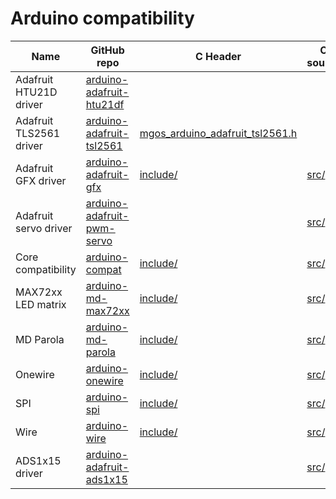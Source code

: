 # Arduino compatibility

|  Name  |   GitHub repo | C   Header  |   C source  |  Javascript |
| ------ | ------------- | ----------- | ----------- | ----------- |
| Adafruit HTU21D driver | [arduino-adafruit-htu21df](https://github.com/mongoose-os-libs/arduino-adafruit-htu21df) | &nbsp; | &nbsp; | [api_arduino_htu21df](https://github.com/mongoose-os-libs/arduino-adafruit-htu21df/blob/master/mjs_fs/api_arduino_htu21df.js) |
| Adafruit TLS2561 driver | [arduino-adafruit-tsl2561](https://github.com/mongoose-os-libs/arduino-adafruit-tsl2561) | [mgos_arduino_adafruit_tsl2561.h](https://github.com/mongoose-os-libs/arduino-adafruit-tsl2561/blob/master/include/mgos_arduino_adafruit_tsl2561.h) | &nbsp; | [api_arduino_tsl2561.js](https://github.com/mongoose-os-libs/arduino-adafruit-tsl2561/blob/master/mjs_fs/api_arduino_tsl2561.js) |
| Adafruit GFX driver | [arduino-adafruit-gfx](https://github.com/mongoose-os-libs/arduino-adafruit-gfx) | [include/](https://github.com/mongoose-os-libs/arduino-adafruit-gfx/tree/master/include) | [src/](https://github.com/mongoose-os-libs/arduino-adafruit-gfx/tree/master/src) | &nbsp; |
| Adafruit servo driver | [arduino-adafruit-pwm-servo](https://github.com/mongoose-os-libs/arduino-adafruit-pwm-servo) | &nbsp; | [src/](https://github.com/mongoose-os-libs/arduino-adafruit-pwm-servo/tree/master/src) | [api_pwm_servo.js](https://github.com/mongoose-os-libs/arduino-adafruit-pwm-servo/blob/master/mjs_fs/api_pwm_servo.js) |
| Core compatibility | [arduino-compat](https://github.com/mongoose-os-libs/arduino-compat) | [include/](https://github.com/mongoose-os-libs/arduino-compat/tree/master/include) | [src/](https://github.com/mongoose-os-libs/arduino-compat/tree/master/src) | &nbsp; |
| MAX72xx LED matrix | [arduino-md-max72xx](https://github.com/mongoose-os-libs/arduino-md-max72xx) | [include/](https://github.com/mongoose-os-libs/arduino-md-max72xx/tree/master/include) | [src/](https://github.com/mongoose-os-libs/arduino-md-max72xx/tree/master/src) | &nbsp; |
| MD Parola | [arduino-md-parola](https://github.com/mongoose-os-libs/arduino-md-parola) | [include/](https://github.com/mongoose-os-libs/arduino-md-parola/tree/master/include) | [src/](https://github.com/mongoose-os-libs/arduino-md-parola/tree/master/src) | &nbsp; |
| Onewire | [arduino-onewire](https://github.com/mongoose-os-libs/arduino-onewire) | [include/](https://github.com/mongoose-os-libs/arduino-onewire/tree/master/include) | [src/](https://github.com/mongoose-os-libs/arduino-onewire/tree/master/src) | [api_arduino_onewire.js](https://github.com/mongoose-os-libs/arduino-onewire/blob/master/mjs_fs/api_arduino_onewire.js) |
| SPI | [arduino-spi](https://github.com/mongoose-os-libs/arduino-spi) | [include/](https://github.com/mongoose-os-libs/arduino-spi/tree/master/include) | [src/](https://github.com/mongoose-os-libs/arduino-spi/tree/master/src) | &nbsp; |
| Wire | [arduino-wire](https://github.com/mongoose-os-libs/arduino-wire) | [include/](https://github.com/mongoose-os-libs/arduino-wire/tree/master/include) | [src/](https://github.com/mongoose-os-libs/arduino-wire/tree/master/src) | &nbsp; |
| ADS1x15 driver | [arduino-adafruit-ads1x15](https://github.com/mongoose-os-libs/arduino-adafruit-ads1x15) | &nbsp; | [src/](https://github.com/mongoose-os-libs/arduino-adafruit-ads1x15/tree/master/src) | [api_ads1015.js](https://github.com/mongoose-os-libs/arduino-adafruit-ads1x15/tree/master/mjs_fs/api_ads1015.js) |

